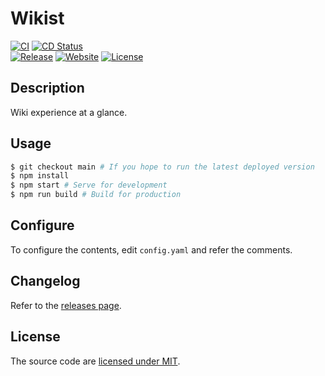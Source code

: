 # Wikist
[![CI](https://github.com/lucka-me/wikist/workflows/CI/badge.svg)](https://github.com/lucka-me/wikist/actions?query=workflow%3ACI "CI Workflow")
[![CD Status](https://github.com/lucka-me/wikist/workflows/CD/badge.svg)](https://github.com/lucka-me/wikist/actions?query=workflow%3ACD "CD Workflow")  
[![Release](https://img.shields.io/github/v/release/lucka-me/wikist)](https://github.com/lucka-me/wikist/releases/latest "Last release")
[![Website](https://img.shields.io/website?url=https%3A%2F%2Flucka.moe%2Fwikist)](https://lucka.moe/wikist "Website")
[![License](https://img.shields.io/github/license/lucka-me/wikist)](./LICENSE "License")

## Description
Wiki experience at a glance.

## Usage
```sh
$ git checkout main # If you hope to run the latest deployed version
$ npm install
$ npm start # Serve for development
$ npm run build # Build for production
```

## Configure
To configure the contents, edit `config.yaml` and refer the comments.

## Changelog
Refer to the [releases page](https://github.com/lucka-me/wikist/releases).

## License
The source code are [licensed under MIT](./LICENSE).